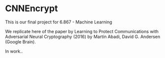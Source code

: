 # CNNEncrypt

This is our final project for 6.867 - Machine Learning  

We replicate here of the paper by Learning to Protect Communications with Adversarial Neural Cryptography (2016) by  Martín Abadi, David G. Andersen (Google Brain).

In work..
